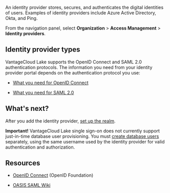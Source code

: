 
An identity provider stores, secures, and authenticates the digital identities of users. Examples of identity providers include Azure Active Directory, Okta, and Ping.

From the navigation panel, select **Organization** > **Access Management** > **Identity providers**.

## Identity provider types


VantageCloud Lake supports the OpenID Connect and SAML 2.0 authentication protocols. The information you need from your identity provider portal depends on the authentication protocol you use:

-   [What you need for OpenID Connect](dbu1689789992954.md)

-   [What you need for SAML 2.0](tzl1689789991630.md)


## What's next?


After you add the identity provider, [set up the realm](akz1689789991814.md).

**Important!** VantageCloud Lake single sign-on does not currently support just-in-time database user provisioning. You must [create database users](bzs1689789992898.md) separately, using the same username used by the identity provider for valid authentication and authorization.

## Resources


-   [OpenID Connect](https://openid.net/connect/) (OpenID Foundation)

-   [OASIS SAML Wiki](https://wiki.oasis-open.org/security/FrontPage)


